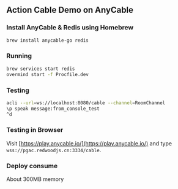 ## Action Cable Demo on AnyCable

### Install AnyCable & Redis using Homebrew

```bash
brew install anycable-go redis
```

### Running

```bash
brew services start redis
overmind start -f Procfile.dev
```

### Testing

```bash
acli --url=ws://localhost:8080/cable --channel=RoomChannel
\p speak message:from_console_test
^d
```

### Testing in Browser

Visit [https://play.anycable.io/](https://play.anycable.io/) and type `wss://pgac.redwoodjs.cn:3334/cable`.

### Deploy consume

About 300MB memory
